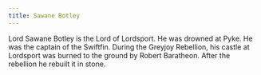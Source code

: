 ```yaml
---
title: Sawane Botley
---
```


Lord Sawane Botley is the Lord of Lordsport. He was drowned at Pyke. He was the captain of the Swiftfin. During the Greyjoy Rebellion, his castle at Lordsport was burned to the ground by Robert Baratheon. After the rebellion he rebuilt it in stone. 


